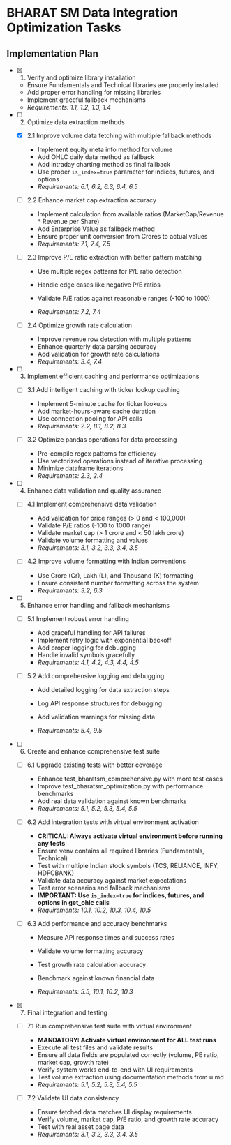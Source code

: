 # BHARAT SM Data Integration Optimization Tasks

## Implementation Plan

- [x] 1. Verify and optimize library installation



  - Ensure Fundamentals and Technical libraries are properly installed
  - Add proper error handling for missing libraries
  - Implement graceful fallback mechanisms
  - _Requirements: 1.1, 1.2, 1.3, 1.4_

- [ ] 2. Optimize data extraction methods
  - [x] 2.1 Improve volume data fetching with multiple fallback methods


    - Implement equity meta info method for volume
    - Add OHLC daily data method as fallback
    - Add intraday charting method as final fallback
    - Use proper `is_index=true` parameter for indices, futures, and options
    - _Requirements: 6.1, 6.2, 6.3, 6.4, 6.5_





  - [ ] 2.2 Enhance market cap extraction accuracy
    - Implement calculation from available ratios (MarketCap/Revenue * Revenue per Share)
    - Add Enterprise Value as fallback method
    - Ensure proper unit conversion from Crores to actual values
    - _Requirements: 7.1, 7.4, 7.5_


  - [ ] 2.3 Improve P/E ratio extraction with better pattern matching
    - Use multiple regex patterns for P/E ratio detection
    - Handle edge cases like negative P/E ratios
    - Validate P/E ratios against reasonable ranges (-100 to 1000)

    - _Requirements: 7.2, 7.4_

  - [ ] 2.4 Optimize growth rate calculation
    - Improve revenue row detection with multiple patterns
    - Enhance quarterly data parsing accuracy
    - Add validation for growth rate calculations
    - _Requirements: 3.4, 7.4_

- [ ] 3. Implement efficient caching and performance optimizations
  - [ ] 3.1 Add intelligent caching with ticker lookup caching
    - Implement 5-minute cache for ticker lookups
    - Add market-hours-aware cache duration
    - Use connection pooling for API calls
    - _Requirements: 2.2, 8.1, 8.2, 8.3_

  - [ ] 3.2 Optimize pandas operations for data processing
    - Pre-compile regex patterns for efficiency
    - Use vectorized operations instead of iterative processing
    - Minimize dataframe iterations
    - _Requirements: 2.3, 2.4_

- [ ] 4. Enhance data validation and quality assurance
  - [ ] 4.1 Implement comprehensive data validation
    - Add validation for price ranges (> 0 and < 100,000)
    - Validate P/E ratios (-100 to 1000 range)
    - Validate market cap (> 1 crore and < 50 lakh crore)
    - Validate volume formatting and values
    - _Requirements: 3.1, 3.2, 3.3, 3.4, 3.5_

  - [ ] 4.2 Improve volume formatting with Indian conventions
    - Use Crore (Cr), Lakh (L), and Thousand (K) formatting
    - Ensure consistent number formatting across the system
    - _Requirements: 3.2, 6.3_

- [ ] 5. Enhance error handling and fallback mechanisms
  - [ ] 5.1 Implement robust error handling
    - Add graceful handling for API failures
    - Implement retry logic with exponential backoff
    - Add proper logging for debugging
    - Handle invalid symbols gracefully
    - _Requirements: 4.1, 4.2, 4.3, 4.4, 4.5_

  - [ ] 5.2 Add comprehensive logging and debugging
    - Add detailed logging for data extraction steps
    - Log API response structures for debugging
    - Add validation warnings for missing data



    - _Requirements: 5.4, 9.5_

- [ ] 6. Create and enhance comprehensive test suite
  - [ ] 6.1 Upgrade existing tests with better coverage
    - Enhance test_bharatsm_comprehensive.py with more test cases
    - Improve test_bharatsm_optimization.py with performance benchmarks
    - Add real data validation against known benchmarks
    - _Requirements: 5.1, 5.2, 5.3, 5.4, 5.5_

  - [ ] 6.2 Add integration tests with virtual environment activation
    - **CRITICAL: Always activate virtual environment before running any tests**
    - Ensure venv contains all required libraries (Fundamentals, Technical)
    - Test with multiple Indian stock symbols (TCS, RELIANCE, INFY, HDFCBANK)
    - Validate data accuracy against market expectations
    - Test error scenarios and fallback mechanisms
    - **IMPORTANT: Use `is_index=true` for indices, futures, and options in get_ohlc calls**
    - _Requirements: 10.1, 10.2, 10.3, 10.4, 10.5_

  - [ ] 6.3 Add performance and accuracy benchmarks
    - Measure API response times and success rates


    - Validate volume formatting accuracy
    - Test growth rate calculation accuracy
    - Benchmark against known financial data
    - _Requirements: 5.5, 10.1, 10.2, 10.3_

- [x] 7. Final integration and testing


  - [ ] 7.1 Run comprehensive test suite with virtual environment
    - **MANDATORY: Activate virtual environment for ALL test runs**
    - Execute all test files and validate results
    - Ensure all data fields are populated correctly (volume, PE ratio, market cap, growth rate)
    - Verify system works end-to-end with UI requirements
    - Test volume extraction using documentation methods from u.md
    - _Requirements: 5.1, 5.2, 5.3, 5.4, 5.5_

  - [ ] 7.2 Validate UI data consistency
    - Ensure fetched data matches UI display requirements
    - Verify volume, market cap, P/E ratio, and growth rate accuracy
    - Test with real asset page data
    - _Requirements: 3.1, 3.2, 3.3, 3.4, 3.5_